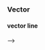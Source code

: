 ### Vector
<!-- 
#### vector point
<code src="./vector/point.tsx"></code> -->

#### vector line
<code src="./vector/line.tsx"></code> -->

<!-- #### geojson-vt
<code src="./vector/geojson-vt.tsx"></code> -->

<!-- #### debugLayer
<code src="./vector/debugLayer.tsx"></code> -->